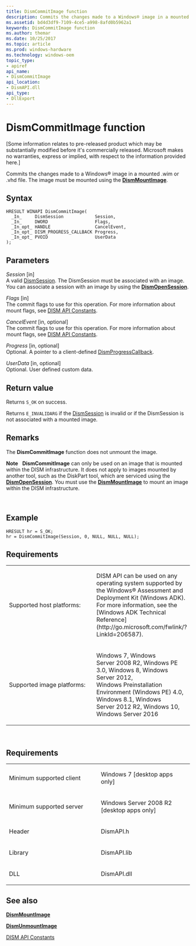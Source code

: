 ```yaml
---
title: DismCommitImage function
description: Commits the changes made to a Windows® image in a mounted .wim or .vhd file.
ms.assetid: bd4d3df9-7109-4ce5-a998-8afd0b5962a1
keywords: DismCommitImage function
ms.author: themar
ms.date: 10/25/2017
ms.topic: article
ms.prod: windows-hardware
ms.technology: windows-oem
topic_type: 
- apiref
api_name: 
- DismCommitImage
api_location: 
- DismAPI.dll
api_type: 
- DllExport
---
```


# DismCommitImage function


\[Some information relates to pre-released product which may be substantially modified before it's commercially released. Microsoft makes no warranties, express or implied, with respect to the information provided here.\]

Commits the changes made to a Windows® image in a mounted .wim or .vhd file. The image must be mounted using the [**DismMountImage**](dismmountimage-function.md).

Syntax
---

```
HRESULT WINAPI DismCommitImage(
  _In_     DismSession            Session,
  _In_     DWORD                  Flags,
  _In_opt_ HANDLE                 CancelEvent,
  _In_opt_ DISM_PROGRESS_CALLBACK Progress,
  _In_opt_ PVOID                  UserData
);
```

Parameters
-------

*Session* \[in\]  
A valid [DismSession](dismsession.md). The DismSession must be associated with an image. You can associate a session with an image by using the [**DismOpenSession**](dismopensession-function.md).

*Flags* \[in\]  
The commit flags to use for this operation. For more information about mount flags, see [DISM API Constants](dism-api-constants.md).

*CancelEvent* \[in, optional\]  
The commit flags to use for this operation. For more information about mount flags, see [DISM API Constants](dism-api-constants.md).

*Progress* \[in, optional\]  
Optional. A pointer to a client-defined [DismProgressCallback](dismprogresscallback.md).

*UserData* \[in, optional\]  
Optional. User defined custom data.

Return value
---------

Returns `S_OK` on success.

Returns `E_INVALIDARG` if the [DismSession](dismsession.md) is invalid or if the DismSession is not associated with a mounted image.

## <span id="Remarks"></span><span id="remarks"></span><span id="REMARKS"></span>Remarks


The **DismCommitImage** function does not unmount the image.

**Note**  
**DismCommitImage** can only be used on an image that is mounted within the DISM infrastructure. It does not apply to images mounted by another tool, such as the DiskPart tool, which are serviced using the [**DismOpenSession**](dismopensession-function.md). You must use the [**DismMountImage**](dismmountimage-function.md) to mount an image within the DISM infrastructure.

 

## <span id="Example"></span><span id="example"></span><span id="EXAMPLE"></span>Example


```
HRESULT hr = S_OK;
hr = DismCommitImage(Session, 0, NULL, NULL, NULL);
```

## <span id="Requirements"></span><span id="requirements"></span><span id="REQUIREMENTS"></span>Requirements


<table>
<colgroup>
<col width="50%" />
<col width="50%" />
</colgroup>
<tbody>
<tr class="odd">
<td><p>Supported host platforms:</p></td>
<td><p>DISM API can be used on any operating system supported by the Windows® Assessment and Deployment Kit (Windows ADK). For more information, see the [Windows ADK Technical Reference](http://go.microsoft.com/fwlink/?LinkId=206587).</p></td>
</tr>
<tr class="even">
<td><p>Supported image platforms:</p></td>
<td><p>Windows 7, Windows Server 2008 R2, Windows PE 3.0, Windows 8, Windows Server 2012, Windows Preinstallation Environment (Windows PE) 4.0, Windows 8.1, Windows Server 2012 R2, Windows 10, Windows Server 2016</p></td>
</tr>
</tbody>
</table>

 

Requirements
---------

<table>
<colgroup>
<col width="50%" />
<col width="50%" />
</colgroup>
<tbody>
<tr class="odd">
<td><p>Minimum supported client</p></td>
<td><p>Windows 7 [desktop apps only]</p></td>
</tr>
<tr class="even">
<td><p>Minimum supported server</p></td>
<td><p>Windows Server 2008 R2 [desktop apps only]</p></td>
</tr>
<tr class="odd">
<td><p>Header</p></td>
<td>DismAPI.h</td>
</tr>
<tr class="even">
<td><p>Library</p></td>
<td>DismAPI.lib</td>
</tr>
<tr class="odd">
<td><p>DLL</p></td>
<td>DismAPI.dll</td>
</tr>
</tbody>
</table>

## <span id="see_also"></span>See also


[**DismMountImage**](dismmountimage-function.md)

[**DismUnmountImage**](dismunmountimage-function.md)

[DISM API Constants](dism-api-constants.md)

 

 




